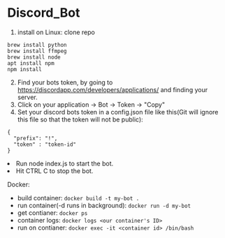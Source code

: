 # Discord_Bot
1. install on Linux:
clone repo
```
brew install python
brew install ffmpeg
brew install node
apt install npm
npm install
```

2. Find your bots token, by going to https://discordapp.com/developers/applications/ and finding your server.
3. Click on your application -> Bot -> Token -> "Copy"
4. Set your discord bots token in a config.json file like this(Git will ignore this file so that the token will not be public): 

```
{
  "prefix": "!",
  "token" : "token-id"
}
```

<li>Run node index.js to start the bot.</li>
<li>Hit CTRL C to stop the bot.</li>


Docker:
- build container:
  ```docker build -t my-bot .```
- run container(-d runs in background):
  ```docker run -d my-bot```
- get contianer:
  ```docker ps```
- container logs:
  ```docker logs <our container's ID>```
- run on contianer:
  ```docker exec -it <container id> /bin/bash```
